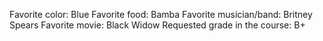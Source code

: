 Favorite color: Blue
Favorite food: Bamba
Favorite musician/band: Britney Spears
Favorite movie: Black Widow
Requested grade in the course: B+
